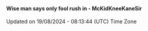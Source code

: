 #### Wise man says only fool rush in - McKidKneeKaneSir
Updated on 19/08/2024 - 08:13:44 (UTC) Time Zone
